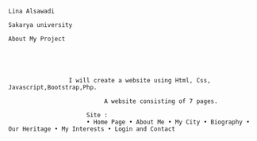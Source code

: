                                                                         Lina Alsawadi
                                                                        Sakarya university
                                                                        About My Project





                     I will create a website using Html, Css, Javascript,Bootstrap,Php.
                               
                               A website consisting of 7 pages.
                                   
                          Site :
                          • Home Page • About Me • My City • Biography • Our Heritage • My Interests • Login and Contact 
                          

                          
